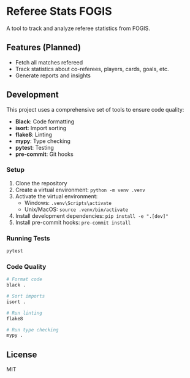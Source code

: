 # Referee Stats FOGIS

A tool to track and analyze referee statistics from FOGIS.

## Features (Planned)

- Fetch all matches refereed
- Track statistics about co-referees, players, cards, goals, etc.
- Generate reports and insights

## Development

This project uses a comprehensive set of tools to ensure code quality:

- **Black**: Code formatting
- **isort**: Import sorting
- **flake8**: Linting
- **mypy**: Type checking
- **pytest**: Testing
- **pre-commit**: Git hooks

### Setup

1. Clone the repository
2. Create a virtual environment: `python -m venv .venv`
3. Activate the virtual environment:
   - Windows: `.venv\Scripts\activate`
   - Unix/MacOS: `source .venv/bin/activate`
4. Install development dependencies: `pip install -e ".[dev]"`
5. Install pre-commit hooks: `pre-commit install`

### Running Tests

```bash
pytest
```

### Code Quality

```bash
# Format code
black .

# Sort imports
isort .

# Run linting
flake8

# Run type checking
mypy .
```

## License

MIT
